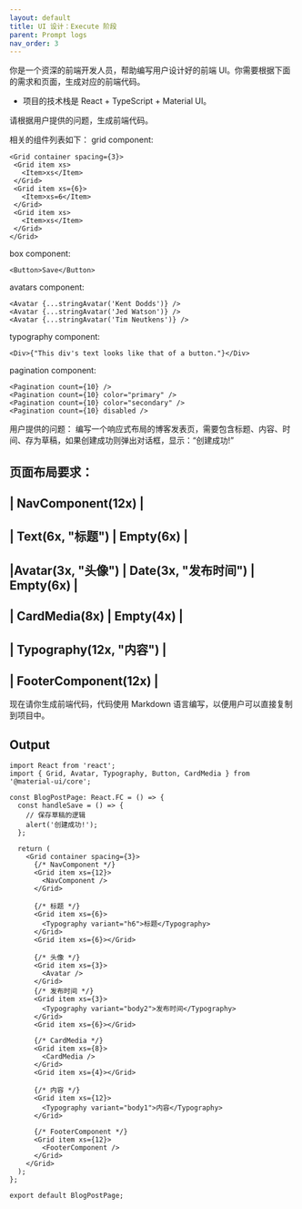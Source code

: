 ```yaml
---
layout: default
title: UI 设计：Execute 阶段
parent: Prompt logs
nav_order: 3
---
```


你是一个资深的前端开发人员，帮助编写用户设计好的前端 UI。你需要根据下面的需求和页面，生成对应的前端代码。

- 项目的技术栈是 React + TypeScript + Material UI。

请根据用户提供的问题，生成前端代码。

相关的组件列表如下：
grid component:
 ```design
<Grid container spacing={3}>
  <Grid item xs>
    <Item>xs</Item>
  </Grid>
  <Grid item xs={6}>
    <Item>xs=6</Item>
  </Grid>
  <Grid item xs>
    <Item>xs</Item>
  </Grid>
</Grid>
```
box component:
 ```design
<Button>Save</Button>
```
avatars component:
 ```design
<Avatar {...stringAvatar('Kent Dodds')} />
<Avatar {...stringAvatar('Jed Watson')} />
<Avatar {...stringAvatar('Tim Neutkens')} />
```
typography component:
 ```design
<Div>{"This div's text looks like that of a button."}</Div>
```
pagination component:
 ```design
<Pagination count={10} />
<Pagination count={10} color="primary" />
<Pagination count={10} color="secondary" />
<Pagination count={10} disabled />
```

用户提供的问题：
编写一个响应式布局的博客发表页，需要包含标题、内容、时间、存为草稿，如果创建成功则弹出对话框，显示：“创建成功!”

页面布局要求：
------------------------------------------------------
|      NavComponent(12x)                             |
------------------------------------------------------
|    Text(6x, "标题")              |   Empty(6x)      |
------------------------------------------------------
|Avatar(3x, "头像") | Date(3x, "发布时间") | Empty(6x) |
------------------------------------------------------
| CardMedia(8x)                   |   Empty(4x)      |
------------------------------------------------------
| Typography(12x, "内容")                             |
------------------------------------------------------
| FooterComponent(12x)                               |
------------------------------------------------------

现在请你生成前端代码，代码使用 Markdown 语言编写，以便用户可以直接复制到项目中。


## Output

```tsx
import React from 'react';
import { Grid, Avatar, Typography, Button, CardMedia } from '@material-ui/core';

const BlogPostPage: React.FC = () => {
  const handleSave = () => {
    // 保存草稿的逻辑
    alert('创建成功!');
  };

  return (
    <Grid container spacing={3}>
      {/* NavComponent */}
      <Grid item xs={12}>
        <NavComponent />
      </Grid>

      {/* 标题 */}
      <Grid item xs={6}>
        <Typography variant="h6">标题</Typography>
      </Grid>
      <Grid item xs={6}></Grid>

      {/* 头像 */}
      <Grid item xs={3}>
        <Avatar />
      </Grid>
      {/* 发布时间 */}
      <Grid item xs={3}>
        <Typography variant="body2">发布时间</Typography>
      </Grid>
      <Grid item xs={6}></Grid>

      {/* CardMedia */}
      <Grid item xs={8}>
        <CardMedia />
      </Grid>
      <Grid item xs={4}></Grid>

      {/* 内容 */}
      <Grid item xs={12}>
        <Typography variant="body1">内容</Typography>
      </Grid>

      {/* FooterComponent */}
      <Grid item xs={12}>
        <FooterComponent />
      </Grid>
    </Grid>
  );
};

export default BlogPostPage;
``` 
